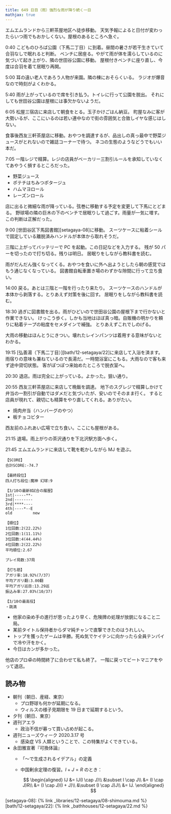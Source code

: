 ```yaml
---
title: 649 日目（雨）強烈な雨が降り続く一日
mathjax: true
---
```


エムエムランドから三軒茶屋地区へ徒歩移動。
天気予報によると日付が変わったらいつ雨でもおかしくない。屋根のあるところへ急ぐ。

0:40 こどものひろば公園（下馬二丁目）に到着。昼間の暑さが若干生きていて合羽なしで眠れると判断。
ベンチに居座る。やがて雨が体を濡らしているのに気づいて起き上がり、隣の世田谷公園に移動。
屋根付きベンチに座り直し、今度は合羽を着て居眠り再開。

5:00 耳の遠い老人であろう人物が来園。隣の棟におそらくいる。
ラジオが爆音なので時刻がよくわかる。

5:40 雨が上がっているので席を引き払う。トイレに行って公園を脱出。
それにしても世田谷公園は屋根には事欠かないようだ。

6:05 松屋三宿店に来店して朝食をとる。玉子かけごはん納豆。
町屋なみに客が大勢いるが、ここにいるのは若い連中なので街の雰囲気と合致しイヤな感じはしない。

食事後西友三軒茶屋店に移動。おやつを調達するが、品出しの真っ最中で野菜ジュースがとれないので雑誌コーナーで待つ。
ネコの生態のようなどうでもいい本だ。

7:05 一階レジで精算。レジの店員がベーカリー三割引ルールを承知していなくてあやうく損するところだった。

* 野菜ジュース
* ポテチはちみつポタージュ
* ハムマヨロール
* レーズンロール

店に出ると微細な雨が降っている。弦巻に移動する予定を変更して下馬にとどまる。
野球場の隣の巨木の下のベンチで居眠りして過ごす。雨量が一気に増す。この判断は正解だった。

9:00 [世田谷区下馬図書館][setagaya-08]に移動。
スーツケースに粘着シールで固定している離脱済みハンドルが本体から取れそうだ。

三階に上がってバッテリーで PC を起動。この日記などを入力する。
残が 50 パーを切ったので打ち切る。残りは明日。
居眠りをしながら教科書を読む。

雨がだんだん強くなってくる。おやつを食いに外へ出ようとしたら朝の感覚ではもう通じなくなっている。
図書館自転車置き場のわずかな隙間に行って立ち食い。

14:00 戻る。あとは三階と一階を行ったり来たり。
スーツケースのハンドルが本体から剥落する。とりあえず対策を後に回す。
居眠りをしながら教科書を読む。

18:30 過ぎに図書館を出る。雨がひどいので世田谷公園の屋根下まで行かないと作業できない。
けっこう歩く。しかも当地はほぼ真っ暗。自販機の明かりを頼りに粘着テープの粘度をセメダインで補強。
とりあえずこれでしのげる。

大雨の移動はほんとうにきつい。壊れたレインパンツは着用する意味がないとわかる。

19:15 [弘善湯（下馬二丁目）][bath/12-setagaya/22]に来店して入浴を済ます。
雨宿りの意味も兼ねているので長湯だ。一時間浴室にこもる。大雨なので客も来ず途中貸切状態。
客がぽつぽつ来始めたところで脱衣室へ。

20:30 退店。雨は完全に上がっている。よかった。狙い通り。

20:55 西友三軒茶屋店に来店して晩飯を調達。
地下のスグレジで精算しかけて弁当の一割引が自動ではダメだと気づいたが、安いのでそのまま行く。
すると店員が現れて、親切にも精算をやり直してくれる。ありがたい。

* 焼肉弁当（ハンバーグのやつ）
* 板チョコビター

西友前のふれあい広場で立ち食い。ここにも屋根がある。

21:15 退場。雨上がりの茶沢通りを下北沢駅方面へ歩く。

21:45 エムエムランドに来店して靴を乾かしながら MJ を遊ぶ。

```text
【SCORE】
合計SCORE:-74.7

【最終段位】
四人打ち段位:魔神 幻球:9

【3/10の最新8試合の履歴】
1st|-----**-
2nd|--------
3rd|****----
4th|----*--E
old         new

【順位】
1位回数:2(22.22%)
2位回数:1(11.11%)
3位回数:4(44.44%)
4位回数:2(22.22%)
平均順位:2.67

プレイ局数:37局

【打ち筋】
アガリ率:18.92%(7/37)
平均アガリ翻:3.00翻
平均アガリ巡目:13.29巡
振込み率:27.03%(10/37)

【3/10の最高役】
・跳満
```

* 他家の染め手の進行が思ったより早く、危険牌の処理が放銃になること二局。
* 某前タイトル保持者からダマ純チャンで直撃できたのはうれしい。
* トップを獲ったゲームは辛勝。死ぬ気でケイテンに向かったら全員テンパイで冷や汗をかく。
* 今日はカンが多かった。

他店のプロ卓の時間終了に合わせて私も終了。
一階に戻ってビートマニアをやって退店。

## 読み物

* 朝刊（朝日、産経、東京）
  * プロ野球も何かが延期になる。
  * ウィルスの様子見期限を 19 日まで延期するという。
* 夕刊（朝日、東京）
* 週刊アエラ
  * 政治不信が募って買い占めが起こる。
* 週刊ニューズウィーク 2020.3.17 号
  * 感染症 VS 人類ということで、この特集がよくできている。
* 永田雅宣著『可換体論』
  * 「～で生成されるイデアル」の定義
  * 中国剰余定理の復習。$I + J = R$ のとき：

    $$
    \begin{aligned}
    IJ &= IJ(I \cap J)\\
    &\subset I \cap J\\
    &= (I \cap J)R\\
    &= (I \cap J)(I + J)\\
    &\subset (I \cap J)J\\
    &= IJ.
    \end{aligned}
    $$

[setagaya-08]: {% link _libraries/12-setagaya/08-shimouma.md %}
[bath/12-setagaya/22]: {% link _bathhouses/12-setagaya/22.md %}
